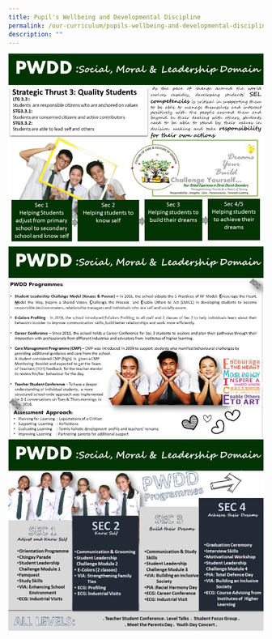 ```yaml
---
title: Pupil's Wellbeing and Developmental Discipline
permalink: /our-curriculum/pupils-wellbeing-and-developmental-discipline
description: ""
---
```



![](/images/Slide17.jpeg)
![](/images/Slide18.jpeg)
![](/images/Slide19.jpeg)